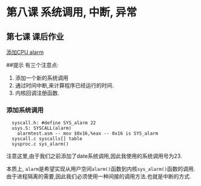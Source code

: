 # 第八课 系统调用, 中断, 异常

## 第七课 课后作业
[添加CPU alarm](https://pdos.csail.mit.edu/6.828/2017/homework/xv6-alarm.html)

##提示
有三个注意点:
1. 添加一个新的系统调用
2. 通过时间中断,来计算程序已经运行的时间.
3. 内核回调注册函数.

### 添加系统调用
```
  syscall.h: #define SYS_alarm 22
  usys.S: SYSCALL(alarm)
    alarmtest.asm -- mov $0x16,%eax -- 0x16 is SYS_alarm
  syscall.c syscalls[] table
  sysproc.c sys_alarm()
```
注意这里,由于我们之前添加了date系统调用,因此我使用的系统调用号为23.

本质上, `alarm`是希望实现从用户空间`alarm()`函数到内核`sys_alarm()`函数的调用.由于进程隔离的需要,因此我们必须使用一种间接的调用方法.也就是中断的方式.



